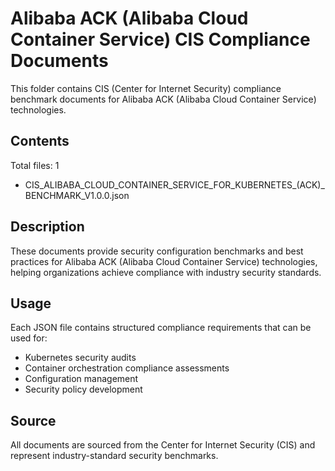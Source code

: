 # Alibaba ACK (Alibaba Cloud Container Service) CIS Compliance Documents

This folder contains CIS (Center for Internet Security) compliance benchmark documents for Alibaba ACK (Alibaba Cloud Container Service) technologies.

## Contents

Total files: 1

- CIS_ALIBABA_CLOUD_CONTAINER_SERVICE_FOR_KUBERNETES_(ACK)_BENCHMARK_V1.0.0.json


## Description

These documents provide security configuration benchmarks and best practices for Alibaba ACK (Alibaba Cloud Container Service) technologies, helping organizations achieve compliance with industry security standards.

## Usage

Each JSON file contains structured compliance requirements that can be used for:
- Kubernetes security audits
- Container orchestration compliance assessments
- Configuration management
- Security policy development

## Source

All documents are sourced from the Center for Internet Security (CIS) and represent industry-standard security benchmarks.
